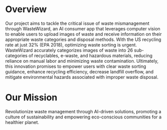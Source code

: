 # Overview

Our project aims to tackle the critical issue of waste mismanagement through WasteWizard, an AI consumer app that leverages computer vision to enable users to upload images of waste and receive information on their appropriate waste categories and disposal methods. With the US recycling rate at just 32% (EPA 2018), optimizing waste sorting is urgent. WasteWizard accurately categorizes images of waste into 26 sub-categories of recyclables, e-waste, and hazardous materials, reducing reliance on manual labor and minimizing waste contamination. Ultimately, this innovation promises to empower users with clear waste sorting guidance, enhance recycling efficiency, decrease landfill overflow, and mitigate environmental hazards associated with improper waste disposal.

# Our Mission
Revolutionize waste management through AI-driven solutions, promoting a culture of sustainability and empowering eco-conscious communities for a healthier planet.


